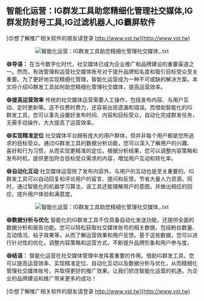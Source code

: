 ## **智能化运营：IG群发工具助您精细化管理社交媒体,IG群发防封号工具,IG过滤机器人,IG霸屏软件**

[😍想了解推广相关软件的朋友请登录 http://www.vst.tw](http://www.vst.tw)

 <center><img src="https://vst.tw/MP4/tuiguang/png/6.png" alt="智能化运营：IG群发工具助您精细化管理社交媒体_.txt"></center>

**😄导语：**
在当今数字化时代，社交媒体已成为企业推广和品牌建设的重要渠道之一。然而，有效管理和运营社交媒体账号对于提升品牌知名度和吸引目标受众至关重要。为了更好地实现精细化管理，智能化运营成为一种不可或缺的解决方案。本文将介绍IG群发工具如何助您精细化管理社交媒体，提高运营效率。

**😄提高运营效率**
传统的社交媒体运营需要人工操作，包括发布内容、与用户互动、定时更新等。这不仅费时费力，还容易出现遗漏和错误。而借助智能化的IG群发工具，您可以事先设置好发布时间、内容和目标受众，自动化完成群发任务，无需手动操作，大大提高了运营效率。

**😄实现精准定位**
社交媒体平台拥有庞大的用户群体，但并非每个用户都是您所追求的目标受众。通过IG群发工具的数据分析功能，您可以深入了解用户的兴趣、喜好和行为习惯，从而实现更精准的定位。根据分析结果，您可以调整内容策略和发布时机，提供更加符合目标受众需求的内容，增加用户互动和转化率。

**😄自动化互动**
社交媒体运营除了发布内容外，与用户的互动也是至关重要的。IG群发工具可以自动回复和评论用户的留言、提问和反馈，节省大量人力资源。同时，通过智能化的机器学习算法，该工具还能理解用户的意图，并做出相应的回应，提升用户体验和满意度。

 <center><img src="https://vst.tw/MP4/tuiguang/png/2.png" alt="智能化运营：IG群发工具助您精细化管理社交媒体_.txt"></center>

**😄数据分析与优化**
智能化的IG群发工具不仅具备自动化发送功能，还提供全面的数据分析和报告功能。您可以轻松获取社交媒体账号的相关数据，包括粉丝数量、互动情况、帖子效果等，从而了解运营效果和用户反馈。基于这些数据，您可以进行针对性的优化，调整内容策略和运营方式，不断提升品牌形象和用户参与度。

**😄结语：**
智能化运营在社交媒体管理中发挥着重要的作用。借助IG群发工具，您可以提高运营效率、实现精准定位、自动化互动以及数据分析与优化，从而精细化管理社交媒体账号，并取得更好的推广效果。让我们抓住智能化运营的机遇，为企业的品牌建设和推广带来更多的成功！

[😍想了解推广相关软件的朋友请登录 http://www.vst.tw](http://www.vst.tw)



